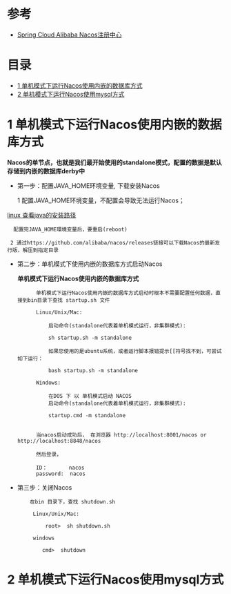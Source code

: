 
# 参考
* [Spring Cloud Alibaba Nacos注册中心](https://mrbird.cc/Spring-Cloud-Alibaba-Nacos%E6%B3%A8%E5%86%8C%E4%B8%AD%E5%BF%83.html)


# 目录

* [1 单机模式下运行Nacos使用内嵌的数据库方式](#1-单机模式下运行Nacos使用内嵌的数据库方式)
* [2 单机模式下运行Nacos使用mysql方式](#2-单机模式下运行Nacos使用mysql方式)

# 1 单机模式下运行Nacos使用内嵌的数据库方式

**Nacos的单节点，也就是我们最开始使用的standalone模式，配置的数据是默认存储到内嵌的数据库derby中**

  * 第一步：配置JAVA_HOME环境变量, 下载安装Nacos
 
     1 配置JAVA_HOME环境变量，不配置会导致无法运行Nacos；
      
   [linux 查看java的安装路径](https://blog.csdn.net/u013626215/article/details/88964331?spm=1001.2101.3001.6650.2&utm_medium=distribute.pc_relevant.none-task-blog-2%7Edefault%7ECTRLIST%7ERate-2.pc_relevant_paycolumn_v3&depth_1-utm_source=distribute.pc_relevant.none-task-blog-2%7Edefault%7ECTRLIST%7ERate-2.pc_relevant_paycolumn_v3&utm_relevant_index=5)

      配置完JAVA_HOME環境变量后，要重启(reboot)
      
     2 通过https://github.com/alibaba/nacos/releases链接可以下载Nacos的最新发行版，解压到指定目录

* 第二步：单机模式下使用内嵌的数据库方式启动Nacos

  **单机模式下运行Nacos使用内嵌的数据库方式**

            单机模式下运行Nacos使用内嵌的数据库方式启动时根本不需要配置任何数据，直接到bin目录下查找 startup.sh 文件
            
            Linux/Unix/Mac:

                启动命令(standalone代表着单机模式运行，非集群模式):

                sh startup.sh -m standalone

                如果您使用的是ubuntu系统，或者运行脚本报错提示[[符号找不到，可尝试如下运行：

                bash startup.sh -m standalone

            Windows:

                在DOS 下 以 单机模式启动 NACOS
                启动命令(standalone代表着单机模式运行，非集群模式):

                startup.cmd -m standalone


            当nacos启动成功后， 在浏览器 http://localhost:8001/nacos or http://localhost:8848/nacos    

            然后登录，

            ID：       nacos
            password:  nacos
    

* 第三步：关闭Nacos

          在bin 目录下，查找 shutdown.sh
          
           Linux/Unix/Mac:
           
               root>  sh shutdown.sh
               
           windows
           
              cmd>  shutdown
          

# 2 单机模式下运行Nacos使用mysql方式






















